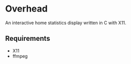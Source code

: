 # Overhead

An interactive home statistics display written in C with X11.

## Requirements

* X11
* ffmpeg